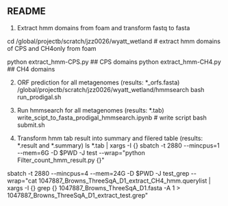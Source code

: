 ## README
1. Extract hmm domains from foam and transform fastq to fasta

  cd /global/projectb/scratch/jzz0026/wyatt_wetland # extract hmm domains of CPS and CH4only from foam

  python extract_hmm-CPS.py ## CPS domains
  python extract_hmm-CH4.py ## CH4 domains

2. ORF prediction for all metagenomes (results: *_orfs.fasta) 
  /global/projectb/scratch/jzz0026/wyatt_wetland/hmmsearch
  bash run_prodigal.sh

3. Run hmmsearch for all metagenomes (results: *.tab)
  write_scipt_to_fasta_prodigal_hmmsearch.ipynb # write script
  bash submit.sh

4. Transform hmm tab result into summary and filered table (results: *.result and *.summary)
  ls *.tab | xargs -I {} sbatch -t 2880 --mincpus=1 --mem=6G -D $PWD -J test --wrap="python Filter_count_hmm_result.py {}"


sbatch -t 2880 --mincpus=4 --mem=24G -D $PWD -J test_grep --wrap="cat 1047887_Browns_ThreeSqA_D1_extract_CH4_hmm.querylist | xargs -I {} grep {} 1047887_Browns_ThreeSqA_D1.fasta -A 1 > 
1047887_Browns_ThreeSqA_D1_extract_test.grep"
